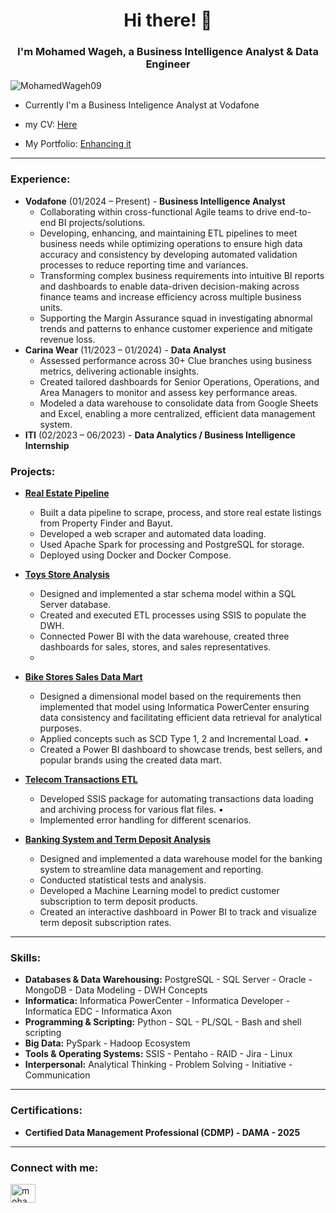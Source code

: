 <h1 align="center">Hi there! 👋</h1>
<h3 align="center">I'm Mohamed Wageh, a Business Intelligence Analyst & Data Engineer</h3>
<p align="left"> 
  <img src="https://komarev.com/ghpvc/?username=MohamedWageh09&label=Profile%20views&color=grey&style=flat&base=1000" alt="MohamedWageh09" />
</p>

- Currently I'm a Business Inteligence Analyst at Vodafone

- my CV: [Here](https://drive.google.com/file/d/1RDrRQzJqRV0uzIBE7mQIhwrq1ytDtPba/view?usp=sharing)  

- My Portfolio: [Enhancing it]()  

---

<h3 align="left">Experience:</h3>

- **Vodafone** (01/2024 – Present) - **Business Intelligence Analyst**  
  - Collaborating within cross-functional Agile teams to drive end-to-end BI projects/solutions.
  - Developing, enhancing, and maintaining ETL pipelines to meet business needs while optimizing operations to ensure high data accuracy and consistency by developing       automated validation processes to reduce reporting time and variances.
  - Transforming complex business requirements into intuitive BI reports and dashboards to enable data-driven decision-making across finance teams and increase efficiency across multiple business units.
  - Supporting the Margin Assurance squad in investigating abnormal trends and patterns to enhance customer experience and mitigate revenue loss.
- **Carina Wear** (11/2023 – 01/2024) - **Data Analyst**  
  - Assessed performance across 30+ Clue branches using business metrics, delivering actionable insights.
  - Created tailored dashboards for Senior Operations, Operations, and Area Managers to monitor and assess key performance areas.
  - Modeled a data warehouse to consolidate data from Google Sheets and Excel, enabling a more centralized, efficient data management system.
- **ITI** (02/2023 – 06/2023) - **Data Analytics / Business Intelligence Internship**  

<h3 align="left">Projects:</h3>

- **[Real Estate Pipeline](https://github.com/MohamedWageh09/Real-Estate-Pipeline)**  
  - Built a data pipeline to scrape, process, and store real estate listings from Property Finder and Bayut.
  - Developed a web scraper and automated data loading.
  - Used Apache Spark for processing and PostgreSQL for storage.
  - Deployed using Docker and Docker Compose.
  
- **[Toys Store Analysis](https://github.com/MohamedWageh09/Toys-Store-Analysis)**  
  - Designed and implemented a star schema model within a SQL Server database.
  - Created and executed ETL processes using SSIS to populate the DWH.
  - Connected Power BI with the data warehouse, created three dashboards for sales, stores, and sales representatives.
  - 
- **[Bike Stores Sales Data Mart](https://github.com/MohamedWageh09/BikeStores-Data-Mart-to-Dashboard-Development)**  
    - Designed a dimensional model based on the requirements then implemented that model using Informatica PowerCenter ensuring data consistency and facilitating efficient data retrieval for analytical purposes.
  - Applied concepts such as SCD Type 1, 2 and Incremental Load. •
  - Created a Power BI dashboard to showcase trends, best sellers, and popular brands using the created data mart. 

- **[Telecom Transactions ETL](https://github.com/MohamedWageh09/Telecom-Transactions-ETL-using-SSIS)**  
   - Developed SSIS package for automating transactions data loading and archiving process for various flat files. •
  - Implemented error handling for different scenarios.

- **[Banking System and Term Deposit Analysis]()**  
  - Designed and implemented a data warehouse model for the banking system to streamline data management and reporting.
  - Conducted statistical tests and analysis.
  - Developed a Machine Learning model to predict customer subscription to term deposit products.
  - Created an interactive dashboard in Power BI to track and visualize term deposit subscription rates.

---

<h3 align="left">Skills:</h3>

- **Databases & Data Warehousing:** PostgreSQL - SQL Server - Oracle - MongoDB - Data Modeling - DWH Concepts 
- **Informatica:** Informatica PowerCenter - Informatica Developer - Informatica EDC - Informatica Axon
- **Programming & Scripting:** Python - SQL - PL/SQL - Bash and shell scripting
- **Big Data:** PySpark - Hadoop Ecosystem
- **Tools & Operating Systems:** SSIS - Pentaho - RAID - Jira - Linux 
- **Interpersonal:** Analytical Thinking - Problem Solving - Initiative - Communication 

---

<h3 align="left">Certifications:</h3>

- **Certified Data Management Professional (CDMP) - DAMA - 2025**  

---

<h3 align="left">Connect with me:</h3>
<p align="left">
<a href="https://www.linkedin.com/in/m-wageh" target="blank"><img align="center" src="https://raw.githubusercontent.com/rahuldkjain/github-profile-readme-generator/master/src/images/icons/Social/linked-in-alt.svg" alt="mohamed-wageh" height="30" width="40" /></a>
